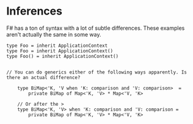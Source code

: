 


# Inferences

F# has a ton of syntax with a lot of subtle differences. These examples aren't actually the same in some way.

```f#
type Foo = inherit ApplicationContext
type Foo = inherit ApplicationContext()
type Foo() = inherit ApplicationContext()


// You can do generics either of the following ways apparently. Is there an actual difference? 

	type BiMap<'K, 'V when 'K: comparison and 'V: comparison>  =
		private BiMap of Map<'K, 'V> * Map<'V, 'K>

	// Or after the >
	type BiMap<'K, 'V> when 'K: comparison and 'V: comparison =
		private BiMap of Map<'K, 'V> * Map<'V, 'K>
```
